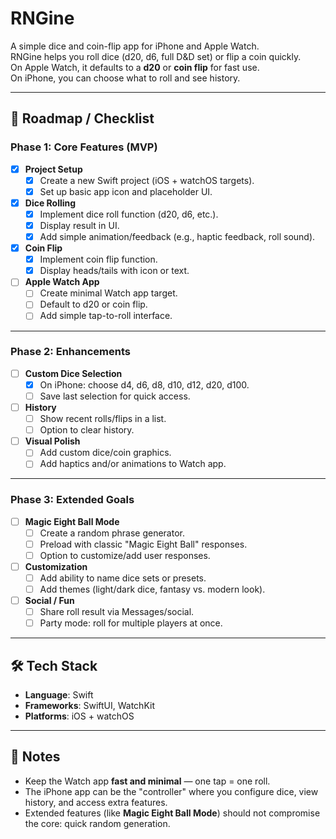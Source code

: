 # RNGine

A simple dice and coin-flip app for iPhone and Apple Watch.  
RNGine helps you roll dice (d20, d6, full D&D set) or flip a coin quickly.  
On Apple Watch, it defaults to a **d20** or **coin flip** for fast use.  
On iPhone, you can choose what to roll and see history.

---

## 🚀 Roadmap / Checklist

### Phase 1: Core Features (MVP)
- [x] **Project Setup**
  - [x] Create a new Swift project (iOS + watchOS targets).
  - [x] Set up basic app icon and placeholder UI.

- [x] **Dice Rolling**
  - [x] Implement dice roll function (d20, d6, etc.).
  - [x] Display result in UI.
  - [x] Add simple animation/feedback (e.g., haptic feedback, roll sound).

- [x] **Coin Flip**
  - [x] Implement coin flip function.
  - [x] Display heads/tails with icon or text.

- [ ] **Apple Watch App**
  - [ ] Create minimal Watch app target.
  - [ ] Default to d20 or coin flip.
  - [ ] Add simple tap-to-roll interface.

---

### Phase 2: Enhancements
- [ ] **Custom Dice Selection**
  - [x] On iPhone: choose d4, d6, d8, d10, d12, d20, d100.
  - [ ] Save last selection for quick access.

- [ ] **History**
  - [ ] Show recent rolls/flips in a list.
  - [ ] Option to clear history.

- [ ] **Visual Polish**
  - [ ] Add custom dice/coin graphics.
  - [ ] Add haptics and/or animations to Watch app.

---

### Phase 3: Extended Goals
- [ ] **Magic Eight Ball Mode**
  - [ ] Create a random phrase generator.
  - [ ] Preload with classic "Magic Eight Ball" responses.
  - [ ] Option to customize/add user responses.

- [ ] **Customization**
  - [ ] Add ability to name dice sets or presets.
  - [ ] Add themes (light/dark dice, fantasy vs. modern look).

- [ ] **Social / Fun**
  - [ ] Share roll result via Messages/social.
  - [ ] Party mode: roll for multiple players at once.

---

## 🛠 Tech Stack
- **Language**: Swift
- **Frameworks**: SwiftUI, WatchKit
- **Platforms**: iOS + watchOS

---

## 📖 Notes
- Keep the Watch app **fast and minimal** — one tap = one roll.  
- The iPhone app can be the "controller" where you configure dice, view history, and access extra features.  
- Extended features (like **Magic Eight Ball Mode**) should not compromise the core: quick random generation.



